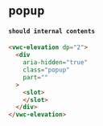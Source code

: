 # `popup`

#### `should internal contents`

```html
<vwc-elevation dp="2">
  <div
    aria-hidden="true"
    class="popup"
    part=""
  >
    <slot>
    </slot>
  </div>
</vwc-elevation>

```

